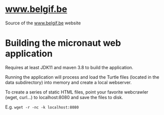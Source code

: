 # www.belgif.be

Source of the www.belgif.be website

# Building the micronaut web application

Requires at least JDK11 and maven 3.8 to build the application. 

Running the application will process and load the Turtle files (located in the data subdirectory) into memory and create a local webserver.

To create a series of static HTML files, point your favorite webcrawler (wget, curl...) to localhost:8080 and save the files to disk. 

E.g. `wget -r -nc -k localhost:8080`

